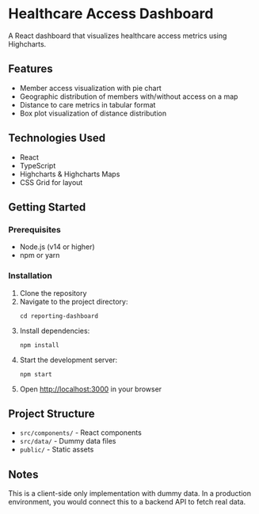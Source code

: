 # Healthcare Access Dashboard

A React dashboard that visualizes healthcare access metrics using Highcharts.

## Features

- Member access visualization with pie chart
- Geographic distribution of members with/without access on a map
- Distance to care metrics in tabular format
- Box plot visualization of distance distribution

## Technologies Used

- React
- TypeScript
- Highcharts & Highcharts Maps
- CSS Grid for layout

## Getting Started

### Prerequisites

- Node.js (v14 or higher)
- npm or yarn

### Installation

1. Clone the repository
2. Navigate to the project directory:
   ```
   cd reporting-dashboard
   ```
3. Install dependencies:
   ```
   npm install
   ```
4. Start the development server:
   ```
   npm start
   ```
5. Open [http://localhost:3000](http://localhost:3000) in your browser

## Project Structure

- `src/components/` - React components
- `src/data/` - Dummy data files
- `public/` - Static assets

## Notes

This is a client-side only implementation with dummy data. In a production environment, you would connect this to a backend API to fetch real data. 